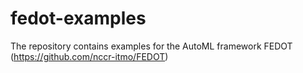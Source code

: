 # fedot-examples
The repository contains examples for the AutoML framework FEDOT (https://github.com/nccr-itmo/FEDOT)
